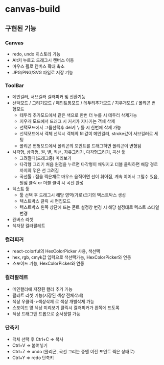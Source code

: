 # canvas-build

## 구현된 기능

### Canvas
- redo, undo 히스토리 기능
- Alt키 누르고 드래그시 캔버스 이동
- 마우스 휠로 캔버스 확대 축소
- JPG/PNG/SVG 파일로 저장 기능

### ToolBar
- 메인컬러, 서브컬러 컬러피커 및 전환기능
- 선택모드 / 그리기모드 / 페인트통모드 / 테두리추가모드 / 지우개모드 / 폴리곤 변형모드
  - 테두리 추가모드에서 같은 색으로 한번 더 누를 시 테두리 삭제가능  
  - 지우개 모드에서 드래그 시 커서가 지나가는 객체 삭제
  - 선택모드에서 그룹선택후 del키 누를 시 한번에 삭제 가능
  - 선택모드에서 객체 선택시 객체의 fill값이 메인컬러, stroke값이 서브컬러로 세팅
  - 폴리곤 변형모드에서 폴리곤의 포인트를 드래그하면 폴리곤이 변형됨
- 사각형, 삼각형, 원, 별, 직선, 자유그리기, 다각형그리기, 곡선 툴
  - 그려질때(드래그중) 미리보기
  - 다각형 그리기 처음 원점을 누르면 다각형이 채워지고 더블 클릭하면 해당 경로까지의 꺾은 선 그려짐
  - 곡선툴 : 점을 찍은채로 마우스 움직이면 선이 휘어짐, 계속 이어서 그릴수 있음, 원점 클릭 or 더블 클릭 시 곡선 완성
- 텍스트 툴
  - 툴 선택 후 드래그시 해당 영역(가로)크기의 텍스트박스 생성
  - 텍스트박스 클릭 시 편집모드
  - 텍스트박스 왼쪽 상단에 뜨는 폰트 설정창 변경 시 해당 설정대로 텍스트 스타일 변경
- 캔버스 리셋
- 색저장 컬러팔레트

### 컬러피커
- react-colorful의 HexColorPicker 사용, 색선택
- hex, rgb, cmyk값 입력으로 색선택가능, HexColorPicker와 연동
- 스포이드 기능, HexColorPicker와 연동

### 컬러팔레트
- 메인컬러에 저장된 컬러 추가 기능
- 팔레트 리셋 기능(저장된 색상 전체삭제)
- 색상 우클릭->색상삭제 로 색상 개별삭제 가능
- 스포이드 옆 색상 미리보기 클릭시 컬러피커가 왼쪽에 뜨도록
- 색상 드래그앤 드롭으로 순서정렬 가능

### 단축키
- 객체 선택 후 Ctrl+C => 복사
- Ctrl+V => 붙여넣기
- Ctrl+Z => undo (폴리곤, 곡선 그리는 중엔 이전 포인트 찍은 상태로)
- Ctrl+Y => redo 단축키

